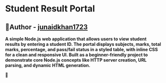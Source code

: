 <h1>Student Result Portal</h1>
<h2>🙋Author - <a href="#">junaidkhan1723</a></h2>
<strong>A simple Node.js web application that allows users to view student results by entering a student ID.
The portal displays subjects, marks, total marks, percentage, and pass/fail status in a styled table, with inline CSS for a clean and responsive UI.
Built as a beginner-friendly project to demonstrate core Node.js concepts like HTTP server creation, URL parsing, and dynamic HTML generation.</strong>

🤗
